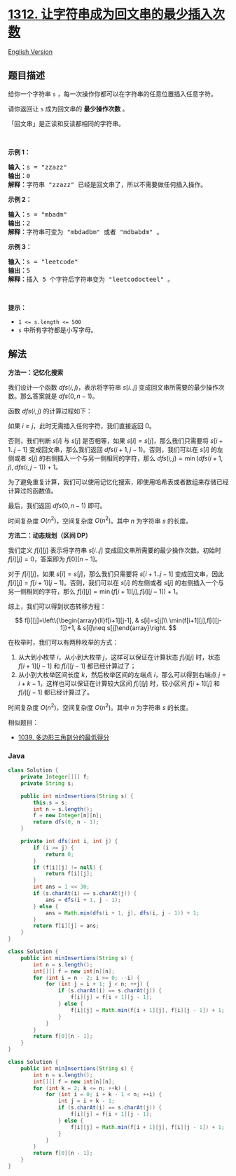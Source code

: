 # [1312. 让字符串成为回文串的最少插入次数](https://leetcode.cn/problems/minimum-insertion-steps-to-make-a-string-palindrome)

[English Version](/solution/1300-1399/1312.Minimum%20Insertion%20Steps%20to%20Make%20a%20String%20Palindrome/README_EN.md)

## 题目描述

<p>给你一个字符串&nbsp;<code>s</code>&nbsp;，每一次操作你都可以在字符串的任意位置插入任意字符。</p>

<p>请你返回让&nbsp;<code>s</code>&nbsp;成为回文串的&nbsp;<strong>最少操作次数</strong>&nbsp;。</p>

<p>「回文串」是正读和反读都相同的字符串。</p>

<p>&nbsp;</p>

<p><strong>示例 1：</strong></p>

<pre>
<strong>输入：</strong>s = "zzazz"
<strong>输出：</strong>0
<strong>解释：</strong>字符串 "zzazz" 已经是回文串了，所以不需要做任何插入操作。
</pre>

<p><strong>示例 2：</strong></p>

<pre>
<strong>输入：</strong>s = "mbadm"
<strong>输出：</strong>2
<strong>解释：</strong>字符串可变为 "mbdadbm" 或者 "mdbabdm" 。
</pre>

<p><strong>示例 3：</strong></p>

<pre>
<strong>输入：</strong>s = "leetcode"
<strong>输出：</strong>5
<strong>解释：</strong>插入 5 个字符后字符串变为 "leetcodocteel" 。
</pre>

<p>&nbsp;</p>

<p><strong>提示：</strong></p>

<ul>
	<li><code>1 &lt;= s.length &lt;= 500</code></li>
	<li><code>s</code>&nbsp;中所有字符都是小写字母。</li>
</ul>

## 解法

**方法一：记忆化搜索**

我们设计一个函数 $dfs(i, j)$，表示将字符串 $s[i..j]$ 变成回文串所需要的最少操作次数。那么答案就是 $dfs(0, n - 1)$。

函数 $dfs(i, j)$ 的计算过程如下：

如果 $i \geq j$，此时无需插入任何字符，我们直接返回 $0$。

否则，我们判断 $s[i]$ 与 $s[j]$ 是否相等，如果 $s[i]=s[j]$，那么我们只需要将 $s[i+1..j-1]$ 变成回文串，那么我们返回 $dfs(i + 1, j - 1)$。否则，我们可以在 $s[i]$ 的左侧或者 $s[j]$ 的右侧插入一个与另一侧相同的字符，那么 $dfs(i, j) = \min(dfs(i + 1, j), dfs(i, j - 1)) + 1$。

为了避免重复计算，我们可以使用记忆化搜索，即使用哈希表或者数组来存储已经计算过的函数值。

最后，我们返回 $dfs(0, n - 1)$ 即可。

时间复杂度 $O(n^2)$，空间复杂度 $O(n^2)$。其中 $n$ 为字符串 $s$ 的长度。

**方法二：动态规划（区间 DP）**

我们定义 $f[i][j]$ 表示将字符串 $s[i..j]$ 变成回文串所需要的最少操作次数。初始时 $f[i][j]=0$，答案即为 $f[0][n-1]$。

对于 $f[i][j]$，如果 $s[i]=s[j]$，那么我们只需要将 $s[i+1..j-1]$ 变成回文串，因此 $f[i][j]=f[i+1][j-1]$。否则，我们可以在 $s[i]$ 的左侧或者 $s[j]$ 的右侧插入一个与另一侧相同的字符，那么 $f[i][j]=\min(f[i+1][j],f[i][j-1])+1$。

综上，我们可以得到状态转移方程：

$$
f[i][j]=\left\{\begin{array}{ll}f[i+1][j-1], & s[i]=s[j]\\ \min(f[i+1][j],f[i][j-1])+1, & s[i]\neq s[j]\end{array}\right.
$$

在枚举时，我们可以有两种枚举的方式：

1. 从大到小枚举 $i$，从小到大枚举 $j$，这样可以保证在计算状态 $f[i][j]$ 时，状态 $f[i+1][j-1]$ 和 $f[i][j-1]$ 都已经计算过了；
1. 从小到大枚举区间长度 $k$，然后枚举区间的左端点 $i$，那么可以得到右端点 $j=i+k-1$，这样也可以保证在计算较大区间 $f[i][j]$ 时，较小区间 $f[i+1][j]$ 和 $f[i][j-1]$ 都已经计算过了。

时间复杂度 $O(n^2)$，空间复杂度 $O(n^2)$。其中 $n$ 为字符串 $s$ 的长度。

相似题目：

-   [1039. 多边形三角剖分的最低得分](/solution/1000-1099/1039.Minimum%20Score%20Triangulation%20of%20Polygon/README.md)

### **Java**

```java
class Solution {
    private Integer[][] f;
    private String s;

    public int minInsertions(String s) {
        this.s = s;
        int n = s.length();
        f = new Integer[n][n];
        return dfs(0, n - 1);
    }

    private int dfs(int i, int j) {
        if (i >= j) {
            return 0;
        }
        if (f[i][j] != null) {
            return f[i][j];
        }
        int ans = 1 << 30;
        if (s.charAt(i) == s.charAt(j)) {
            ans = dfs(i + 1, j - 1);
        } else {
            ans = Math.min(dfs(i + 1, j), dfs(i, j - 1)) + 1;
        }
        return f[i][j] = ans;
    }
}
```

```java
class Solution {
    public int minInsertions(String s) {
        int n = s.length();
        int[][] f = new int[n][n];
        for (int i = n - 2; i >= 0; --i) {
            for (int j = i + 1; j < n; ++j) {
                if (s.charAt(i) == s.charAt(j)) {
                    f[i][j] = f[i + 1][j - 1];
                } else {
                    f[i][j] = Math.min(f[i + 1][j], f[i][j - 1]) + 1;
                }
            }
        }
        return f[0][n - 1];
    }
}
```

```java
class Solution {
    public int minInsertions(String s) {
        int n = s.length();
        int[][] f = new int[n][n];
        for (int k = 2; k <= n; ++k) {
            for (int i = 0; i + k - 1 < n; ++i) {
                int j = i + k - 1;
                if (s.charAt(i) == s.charAt(j)) {
                    f[i][j] = f[i + 1][j - 1];
                } else {
                    f[i][j] = Math.min(f[i + 1][j], f[i][j - 1]) + 1;
                }
            }
        }
        return f[0][n - 1];
    }
}
```
